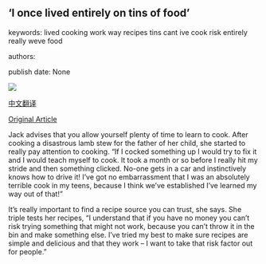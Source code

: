 ## ‘I once lived entirely on tins of food’

keywords: lived cooking work way recipes tins cant ive cook risk entirely really weve food

authors: 

publish date: None

![](https://ichef.bbci.co.uk/images/ic/1200xn/p08754mn.jpg)

[中文翻译](%E2%80%98I%20once%20lived%20entirely%20on%20tins%20of%20food%E2%80%99_zh.md)

[Original Article](https://www.bbc.co.uk/food/articles/cooking_with_tins)

Jack advises that you allow yourself plenty of time to learn to cook. After cooking a disastrous lamb stew for the father of her child, she started to really pay attention to cooking. “If I cocked something up I would try to fix it and I would teach myself to cook. It took a month or so before I really hit my stride and then something clicked. No-one gets in a car and instinctively knows how to drive it\! I’ve got no embarrassment that I was an absolutely terrible cook in my teens, because I think we’ve established I’ve learned my way out of that\!”

It’s really important to find a recipe source you can trust, she says. She triple tests her recipes, “I understand that if you have no money you can’t risk trying something that might not work, because you can’t throw it in the bin and make something else. I’ve tried my best to make sure recipes are simple and delicious and that they work – I want to take that risk factor out for people.”